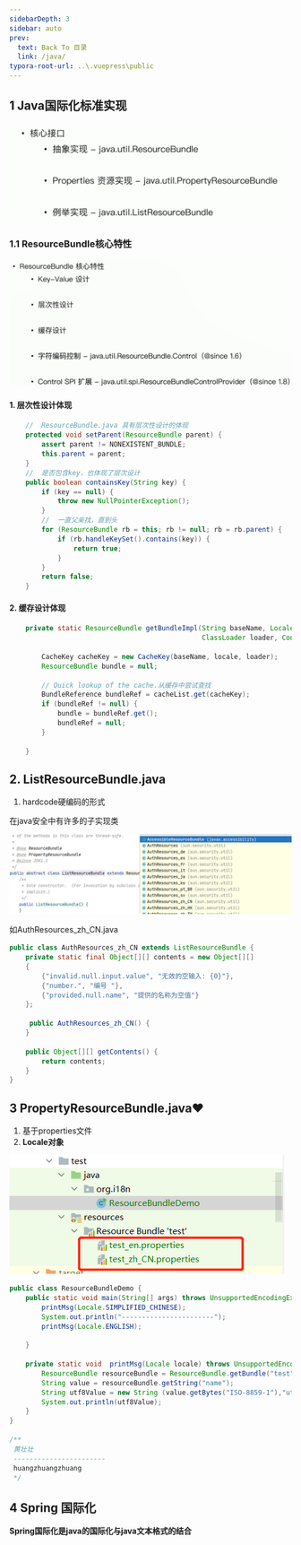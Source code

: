 ```yaml
---
sidebarDepth: 3
sidebar: auto
prev:
  text: Back To 目录
  link: /java/
typora-root-url: ..\.vuepress\public
---
```






## 1 Java国际化标准实现

<img src="/images/java/image-20210205003015053.png" alt="image-20210205003015053"  />



### 1.1 ResourceBundle核心特性

<img src="/images/java/image-20210205004554282.png" alt="image-20210205004554282"  />

#### 1. 层次性设计体现

```java
    //	ResourceBundle.java 具有层次性设计的体现
	protected void setParent(ResourceBundle parent) {
        assert parent != NONEXISTENT_BUNDLE;
        this.parent = parent;
    }
	//	是否包含key，也体现了层次设计
    public boolean containsKey(String key) {
        if (key == null) {
            throw new NullPointerException();
        }
        //	一直父亲找，直到头
        for (ResourceBundle rb = this; rb != null; rb = rb.parent) {
            if (rb.handleKeySet().contains(key)) {
                return true;
            }
        }
        return false;
    }
```

#### 2. 缓存设计体现

```java
    private static ResourceBundle getBundleImpl(String baseName, Locale locale,
                                                ClassLoader loader, Control control) {
    	
        CacheKey cacheKey = new CacheKey(baseName, locale, loader);
        ResourceBundle bundle = null;

        // Quick lookup of the cache.从缓存中尝试查找
        BundleReference bundleRef = cacheList.get(cacheKey);
        if (bundleRef != null) {
            bundle = bundleRef.get();
            bundleRef = null;
        }
        
    }
```



## 2. ListResourceBundle.java

1. hardcode硬编码的形式

在java安全中有许多的子实现类

![image-20210205003436560](/images/java/image-20210205003436560.png)

如AuthResources_zh_CN.java

```java
public class AuthResources_zh_CN extends ListResourceBundle {
    private static final Object[][] contents = new Object[][]
    {
        {"invalid.null.input.value", "无效的空输入: {0}"},
        {"number.", "编号 "}, 
        {"provided.null.name", "提供的名称为空值"}
    };
    
     public AuthResources_zh_CN() {
    }

    public Object[][] getContents() {
        return contents;
    }
}
```



## 3 PropertyResourceBundle.java❤️

1. 基于properties文件
2. **Locale对象**

![image-20210205012323300](/images/java/image-20210205012323300.png)

```java
public class ResourceBundleDemo {
    public static void main(String[] args) throws UnsupportedEncodingException {
        printMsg(Locale.SIMPLIFIED_CHINESE);
        System.out.println("-----------------------");
        printMsg(Locale.ENGLISH);

    }

    private static void  printMsg(Locale locale) throws UnsupportedEncodingException {
        ResourceBundle resourceBundle = ResourceBundle.getBundle("test", locale);
        String value = resourceBundle.getString("name");
        String utf8Value = new String (value.getBytes("ISO-8859-1"),"utf-8");
        System.out.println(utf8Value);
    }
}

/**
 黄壮壮
 -----------------------
 huangzhuangzhuang
 */
```



## 4 Spring 国际化

**Spring国际化是java的国际化与java文本格式的结合**